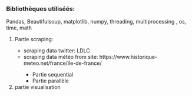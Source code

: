 <!DOCTYPE html>
<html>
<body>

<h3> Bibliothèques utiliséés:</h3> Pandas, Beautifulsoup, matplotlib, numpy, threading, multiprocessing , os, time, math
<ol>
  <li>Partie scraping: </li>
  <ul>
    <li>scraping data twitter: LDLC </li>
    <li>scraping data météo from site:  https://www.historique-meteo.net/france/ile-de-france/ </li>
    <ul>
      <li>Partie sequential</li>
      <li>Partie parallèle</li>
    </ul>
  </ul>
  <li>partie visualisation</li>
</ol>

                 
</body>
</html>
